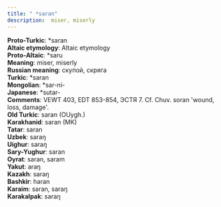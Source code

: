 ```yaml
---
title: " *saran"
description:  miser, miserly
---
```


<strong>Proto-Turkic</strong>:  *saran<br>
<strong>Altaic etymology</strong>:  Altaic etymology<br>
<strong> Proto-Altaic</strong>:  *saru<br>
<strong>Meaning</strong>:  miser, miserly<br>
<strong>Russian meaning</strong>:  скупой, скряга<br>
<strong>Turkic</strong>:  *saran<br>
<strong>Mongolian</strong>:  *sar-ni-<br>
<strong>Japanese</strong>:  *sutar-<br>
<strong>Comments</strong>:  VEWT 403, EDT 853-854, ЭСТЯ 7. Cf. Chuv. soran 'wound, loss, damage'.<br>
<strong>Old Turkic</strong>:  saran (OUygh.)<br>
<strong>Karakhanid</strong>:  saran (MK)<br>
<strong>Tatar</strong>:  saran<br>
<strong>Uzbek</strong>:  saraŋ<br>
<strong>Uighur</strong>:  saraŋ<br>
<strong>Sary-Yughur</strong>:  saran<br>
<strong>Oyrat</strong>:  saran, saram<br>
<strong>Yakut</strong>:  araŋ<br>
<strong>Kazakh</strong>:  saraŋ<br>
<strong>Bashkir</strong>:  haran<br>
<strong>Karaim</strong>:  saran, saraŋ<br>
<strong>Karakalpak</strong>:  saraŋ<br>


